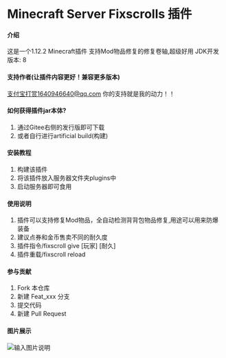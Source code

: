 # Minecraft Server Fixscrolls 插件

#### 介绍

这是一个1.12.2 Minecraft插件 支持Mod物品修复的修复卷轴,超级好用
JDK开发版本: 8

#### 支持作者(让插件内容更好！兼容更多版本)

支付宝打赏1640946640@qq.com
你的支持就是我的动力！！


#### 如何获得插件jar本体?

1. 通过Gitee右侧的发行版即可下载
2. 或者自行进行artificial build(构建)


#### 安装教程

1.  构建该插件
2.  将该插件放入服务器文件夹plugins中
3.  启动服务器即可食用

#### 使用说明

1.  插件可以支持修复Mod物品，全自动检测背背包物品修复,用途可以用来防爆装备
2.  建议点券和金币售卖不同的耐久度
3.  插件指令/fixscroll give [玩家] [耐久]
4.  插件重载/fixscroll reload 

#### 参与贡献

1.  Fork 本仓库
2.  新建 Feat_xxx 分支
3.  提交代码
4.  新建 Pull Request


#### 图片展示
![输入图片说明](https://foruda.gitee.com/images/1709544693183764893/b286f4bc_5687596.png "2024-03-04_17.27.13.png")